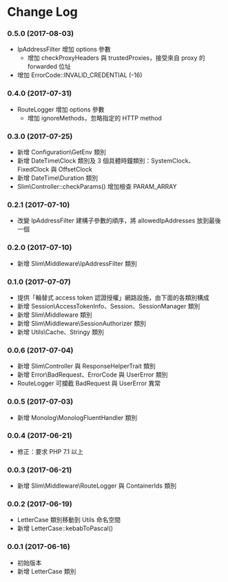 Change Log
==========

### 0.5.0 (2017-08-03)

- IpAddressFilter 增加 options 參數
    - 增加 checkProxyHeaders 與 trustedProxies，接受來自 proxy 的 forwarded 位址
- 增加 ErrorCode::INVALID_CREDENTIAL (-16)    

### 0.4.0 (2017-07-31)

- RouteLogger 增加 options 參數
    - 增加 ignoreMethods，忽略指定的 HTTP method

### 0.3.0 (2017-07-25)

- 新增 Configuration\GetEnv 類別
- 新增 DateTime\Clock 類別及 3 個具體時鐘類別：SystemClock、FixedClock 與 OffsetClock
- 新增 DateTime\Duration 類別
- Slim\Controller::checkParams() 增加檢查 PARAM_ARRAY

### 0.2.1 (2017-07-10)

- 改變 IpAddressFilter 建構子參數的順序，將 allowedIpAddresses 放到最後一個

### 0.2.0 (2017-07-10)

- 新增 Slim\Middleware\IpAddressFilter 類別

### 0.1.0 (2017-07-07)

- 提供「輪替式 access token 認證授權」網路設施，由下面的各類別構成
- 新增 Session\AccessTokenInfo、Session、SessionManager 類別
- 新增 Slim\Middleware 類別
- 新增 Slim\Middleware\SessionAuthorizer 類別
- 新增 Utils\Cache、Stringy 類別

### 0.0.6 (2017-07-04)

- 新增 Slim\Controller 與 ResponseHelperTrait 類別
- 新增 Error\BadRequest、ErrorCode 與 UserError 類別
- RouteLogger 可攔截 BadRequest 與 UserError 異常

### 0.0.5 (2017-07-03)

- 新增 Monolog\MonologFluentHandler 類別

### 0.0.4 (2017-06-21)

- 修正：要求 PHP 7.1 以上

### 0.0.3 (2017-06-21)

- 新增 Slim\Middleware\RouteLogger 與 ContainerIds 類別

### 0.0.2 (2017-06-19)

- LetterCase 類別移動到 Utils 命名空間
- 新增 LetterCase::kebabToPascal()

### 0.0.1 (2017-06-16)

- 初始版本
- 新增 LetterCase 類別
